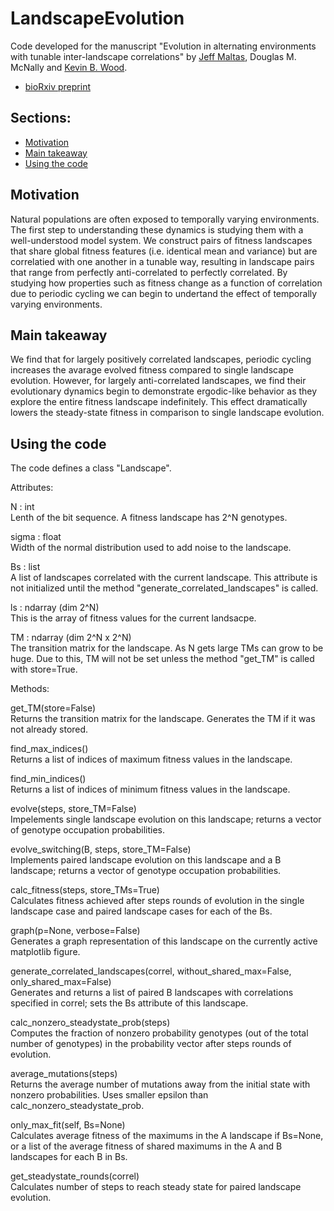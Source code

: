 # LandscapeEvolution
Code developed for the manuscript "Evolution in alternating environments with tunable inter-landscape correlations" by [Jeff Maltas](https://scholar.google.com/citations?hl=en&user=Hk1ymawAAAAJ), Douglas M. McNally and [Kevin B. Wood](https://scholar.google.com/citations?user=GODI0AEAAAAJ&hl=en).

- [bioRxiv preprint](https://www.biorxiv.org/content/10.1101/803619v1)

## Sections:

- [Motivation](#motivation)
- [Main takeaway](#main-takeaway)
- [Using the code](#using-the-code)

## Motivation

Natural populations are often exposed to temporally varying environments. The first step to understanding these dynamics is studying them with a well-understood model system. We construct pairs of fitness landscapes that share global fitness features (i.e. identical mean and variance) but are correlatied with one another in a tunable way, resulting in landscape pairs that range from perfectly anti-correlated to perfectly correlated. By studying how properties such as fitness change as a function of correlation due to periodic cycling we can begin to undertand the effect of temporally varying environments.

## Main takeaway

We find that for largely positively correlated landscapes, periodic cycling increases the avarage evolved fitness compared to single landscape evolution. However, for largely anti-correlated landscapes, we find their evolutionary dynamics begin to demonstrate ergodic-like behavior as they explore the entire fitness landscape indefinitely. This effect dramatically lowers the steady-state fitness in comparison to single landscape evolution.

## Using the code

The code defines a class "Landscape". 

Attributes:

N : int  
  Lenth of the bit sequence. A fitness landscape has 2^N genotypes.

sigma : float  
  Width of the normal distribution used to add noise to the landscape.

Bs : list  
  A list of landscapes correlated with the current landscape. This attribute is not initialized until the method "generate_correlated_landscapes" is called.
  
ls : ndarray (dim 2^N)  
  This is the array of fitness values for the current landsacpe. 
  
TM : ndarray (dim 2^N x 2^N)  
  The transition matrix for the landscape. As N gets large TMs can grow to be huge. Due to this, TM will not be set unless the method "get_TM" is called with store=True.
  
Methods:

get_TM(store=False)  
  Returns the transition matrix for the landscape. Generates the TM if it was not already stored.
  
find_max_indices()  
  Returns a list of indices of maximum fitness values in the landscape.
  
find_min_indices()  
  Returns a list of indices of minimum fitness values in the landscape.
  
evolve(steps, store_TM=False)  
  Impelements single landscape evolution on this landscape; returns a vector of genotype occupation probabilities.

evolve_switching(B, steps, store_TM=False)  
  Implements paired landscape evolution on this landscape and a B landscape; returns a vector of genotype occupation probabilities.
  
calc_fitness(steps, store_TMs=True)  
  Calculates fitness achieved after steps rounds of evolution in the single landscape case and paired landscape cases for each of the Bs.
  
graph(p=None, verbose=False)  
  Generates a graph representation of this landscape on the currently active matplotlib figure.
  
generate_correlated_landscapes(correl, without_shared_max=False, only_shared_max=False)  
  Generates and returns a list of paired B landscapes with correlations specified in correl; sets the Bs attribute of this landscape.

calc_nonzero_steadystate_prob(steps)  
  Computes the fraction of nonzero probability genotypes (out of the total number of genotypes) in the probability vector after steps rounds of evolution.
  
average_mutations(steps)  
  Returns the average number of mutations away from the initial state with nonzero probabilities. Uses smaller epsilon than calc_nonzero_steadystate_prob.
  
only_max_fit(self, Bs=None)  
  Calculates average fitness of the maximums in the A landscape if Bs=None, or a list of the average fitness of shared maximums in the A and B landscapes for each B in Bs.
  
get_steadystate_rounds(correl)  
  Calculates number of steps to reach steady state for paired landscape evolution.


